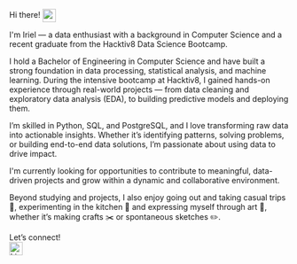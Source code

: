 Hi there! <img src="https://camo.githubusercontent.com/d04509037f646eab5c2d6d130574ef059fa8eef92e45a139a827a8d06e9d5042/68747470733a2f2f656d6f6a69732e736c61636b6d6f6a69732e636f6d2f656d6f6a69732f696d616765732f313533363335313037352f343539342f626c6f622d776176652e676966" alt="wave" width="24" height="24" style="vertical-align: middle;"/> 

I'm Iriel — a data enthusiast with a background in Computer Science and a recent graduate from the Hacktiv8 Data Science Bootcamp.

I hold a Bachelor of Engineering in Computer Science and have built a strong foundation in data processing, statistical analysis, and machine learning. During the intensive bootcamp at Hacktiv8, I gained hands-on experience through real-world projects — from data cleaning and exploratory data analysis (EDA), to building predictive models and deploying them.

I’m skilled in Python, SQL, and PostgreSQL, and I love transforming raw data into actionable insights. Whether it’s identifying patterns, solving problems, or building end-to-end data solutions, I’m passionate about using data to drive impact.

I'm currently looking for opportunities to contribute to meaningful, data-driven projects and grow within a dynamic and collaborative environment.

Beyond studying and projects, I also enjoy going out and taking casual trips 🚗, experimenting in the kitchen 🍳 and expressing myself through art 🎨, whether it’s making crafts ✂️ or spontaneous sketches ✏️.

Let’s connect!  
[<img src="https://cdn-icons-png.flaticon.com/24/174/174857.png" alt="LinkedIn" width="24" height="24" style="vertical-align: middle;"/>](https://www.linkedin.com/in/irielaureleo)
